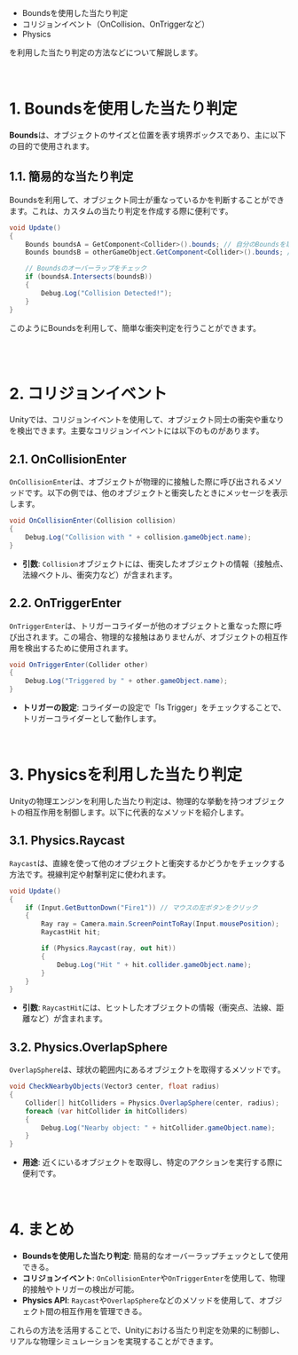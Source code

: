 + Boundsを使用した当たり判定
+ コリジョンイベント（OnCollision、OnTriggerなど）
+ Physics

を利用した当たり判定の方法などについて解説します。

<br>

# 1. Boundsを使用した当たり判定

**Bounds**は、オブジェクトのサイズと位置を表す境界ボックスであり、主に以下の目的で使用されます。

## 1.1. 簡易的な当たり判定

Boundsを利用して、オブジェクト同士が重なっているかを判断することができます。これは、カスタムの当たり判定を作成する際に便利です。

```csharp
void Update()
{
    Bounds boundsA = GetComponent<Collider>().bounds; // 自分のBoundsを取得
    Bounds boundsB = otherGameObject.GetComponent<Collider>().bounds; // 他のオブジェクトのBoundsを取得

    // Boundsのオーバーラップをチェック
    if (boundsA.Intersects(boundsB))
    {
        Debug.Log("Collision Detected!");
    }
}
```

このようにBoundsを利用して、簡単な衝突判定を行うことができます。

<br>

<br>

# 2. コリジョンイベント

Unityでは、コリジョンイベントを使用して、オブジェクト同士の衝突や重なりを検出できます。主要なコリジョンイベントには以下のものがあります。

## 2.1. OnCollisionEnter

`OnCollisionEnter`は、オブジェクトが物理的に接触した際に呼び出されるメソッドです。以下の例では、他のオブジェクトと衝突したときにメッセージを表示します。

```csharp
void OnCollisionEnter(Collision collision)
{
    Debug.Log("Collision with " + collision.gameObject.name);
}
```

- **引数**: `Collision`オブジェクトには、衝突したオブジェクトの情報（接触点、法線ベクトル、衝突力など）が含まれます。

## 2.2. OnTriggerEnter

`OnTriggerEnter`は、トリガーコライダーが他のオブジェクトと重なった際に呼び出されます。この場合、物理的な接触はありませんが、オブジェクトの相互作用を検出するために使用されます。

```csharp
void OnTriggerEnter(Collider other)
{
    Debug.Log("Triggered by " + other.gameObject.name);
}
```

- **トリガーの設定**: コライダーの設定で「Is Trigger」をチェックすることで、トリガーコライダーとして動作します。

<br>

# 3. Physicsを利用した当たり判定

Unityの物理エンジンを利用した当たり判定は、物理的な挙動を持つオブジェクトの相互作用を制御します。以下に代表的なメソッドを紹介します。

## 3.1. Physics.Raycast

`Raycast`は、直線を使って他のオブジェクトと衝突するかどうかをチェックする方法です。視線判定や射撃判定に使われます。

```csharp
void Update()
{
    if (Input.GetButtonDown("Fire1")) // マウスの左ボタンをクリック
    {
        Ray ray = Camera.main.ScreenPointToRay(Input.mousePosition);
        RaycastHit hit;

        if (Physics.Raycast(ray, out hit))
        {
            Debug.Log("Hit " + hit.collider.gameObject.name);
        }
    }
}
```

- **引数**: `RaycastHit`には、ヒットしたオブジェクトの情報（衝突点、法線、距離など）が含まれます。

## 3.2. Physics.OverlapSphere

`OverlapSphere`は、球状の範囲内にあるオブジェクトを取得するメソッドです。

```csharp
void CheckNearbyObjects(Vector3 center, float radius)
{
    Collider[] hitColliders = Physics.OverlapSphere(center, radius);
    foreach (var hitCollider in hitColliders)
    {
        Debug.Log("Nearby object: " + hitCollider.gameObject.name);
    }
}
```

- **用途**: 近くにいるオブジェクトを取得し、特定のアクションを実行する際に便利です。

<br>

# 4. まとめ

- **Boundsを使用した当たり判定**: 簡易的なオーバーラップチェックとして使用できる。
- **コリジョンイベント**: `OnCollisionEnter`や`OnTriggerEnter`を使用して、物理的接触やトリガーの検出が可能。
- **Physics API**: `Raycast`や`OverlapSphere`などのメソッドを使用して、オブジェクト間の相互作用を管理できる。

これらの方法を活用することで、Unityにおける当たり判定を効果的に制御し、リアルな物理シミュレーションを実現することができます。
